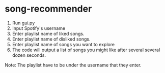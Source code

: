 # song-recommender

1. Run gui.py
2. Input Spotify's username
3. Enter playlist name of liked songs.
4. Enter playlist name of disliked songs.
5. Enter playlist name of songs you want to explore
6. The code will output a list of songs you might like after several several dozen seconds.

Note: The playlist have to be under the username that they enter.
